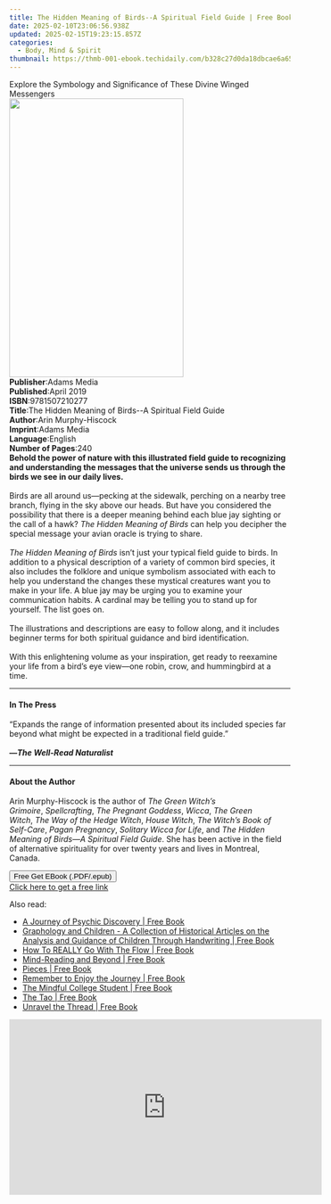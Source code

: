 ```yaml
---
title: The Hidden Meaning of Birds--A Spiritual Field Guide | Free Book
date: 2025-02-10T23:06:56.938Z
updated: 2025-02-15T19:23:15.857Z
categories:
  - Body, Mind & Spirit
thumbnail: https://thmb-001-ebook.techidaily.com/b328c27d0da18dbcae6a65e3c2ccf06fc39484cebda1ef58e7c59b816f16bf11.jpg
---
```

<main id="book-container">
  <div class="flex flex-col">
    <div class="book-brief flex-1 py-6 px-4 sm:p-6 md:py-10 md:px-8">
      <!-- brief-->
      <div class="book-brief-main">
        Explore the Symbology and Significance of These Divine Winged Messengers
      </div>
    </div>
    <div
      class="book-meta-info flex-1 grid gap-4 col-start-1 col-end-3 row-start-1 sm:mb-6 sm:grid-cols-4 lg:gap-6 lg:col-start-2 lg:row-end-6 lg:row-span-6 lg:mb-0"
    >
      <div
        class="book-meta-info-left place-content-center mt-4 p-4 text-sm leading-6 col-start-2 col-span-2 dark:text-slate-400"
      >
        <img
          class="w-full h-500 object-cover rounded-lg sm:h-255 sm:col-span-2 lg:col-span-full"
          src="https://img-001-ebook.techidaily.com/f2eeb25f1022f1715d27785733f75b0a62185e1b16da9403bfb7ea4dea5c97fb.jpg"
          alt=""
          width="312"
          height="500"
        />
      </div>
      <div
        class="book-meta-info-right mt-2 col-start-1 row-start-2 col-span-3 self-center"
      >
        <!-- meta data  -->
        <div class="flex flex-col px-4 md:px-8">
          <div class="flex-1">
            <strong>Publisher</strong>:<span class="px-2">Adams Media</span>
          </div>
          <div class="flex-1">
            <strong>Published</strong>:<span class="px-2">April 2019</span>
          </div>
          <div class="flex-1">
            <strong>ISBN</strong>:<span class="px-2">9781507210277</span>
          </div>
          <div class="flex-1">
            <strong>Title</strong>:<span class="px-2"
              >The Hidden Meaning of Birds--A Spiritual Field Guide</span
            >
          </div>
          <div class="flex-1">
            <strong>Author</strong>:<span class="px-2"
              >Arin Murphy-Hiscock</span
            >
          </div>
          <div class="flex-1">
            <strong>Imprint</strong>:<span class="px-2">Adams Media</span>
          </div>
          <div class="flex-1">
            <strong>Language</strong>:<span class="px-2">English</span>
          </div>
          <div class="flex-1">
            <strong>Number of Pages</strong>:<span class="px-2">240</span>
          </div>
        </div>
      </div>
    </div>
    <div class="book-description flex-1 py-6 px-4 sm:p-6 md:py-10 md:px-8">
      <div class="book-description-main">
        <div accordion-content="" id="description">
          <b
            >Behold the power of nature with this illustrated field guide to
            recognizing and understanding the messages that the universe sends
            us through the birds we see in our daily lives.</b
          ><br /><br />Birds are all around us—pecking at the sidewalk, perching
          on a nearby tree branch, flying in the sky above our heads. But have
          you considered the possibility that there is a deeper meaning behind
          each blue jay sighting or the call of a hawk?
          <i>The Hidden Meaning of Birds</i> can help you decipher the special
          message your avian oracle is trying to share.<br />
          <br /><i>The</i> <i>Hidden Meaning of Birds</i> isn’t just your
          typical field guide to birds. In addition to a physical description of
          a variety of common bird species, it also includes the folklore and
          unique symbolism associated with each to help you understand the
          changes these mystical creatures want you to make in your life. A blue
          jay may be urging you to examine your communication habits. A cardinal
          may be telling you to stand up for yourself. The list goes on.<br />
          <br />The illustrations and descriptions are easy to follow along, and
          it includes beginner terms for both spiritual guidance and bird
          identification.<br />
          <br />With this enlightening volume as your inspiration, get ready to
          reexamine your life from a bird’s eye view—one robin, crow, and
          hummingbird at a time.
        </div>
        <div class="accordion-fader"></div>
      </div>
    </div>
    <div class="book-excerpts flex-1 py-6 px-4 sm:p-6 md:py-10 md:px-8">
      <!-- excerpts-->
      <div class="book-excerpts-main">
        <hr />
        <h4 class="placeholder placeholder-heading">
          <span>In The Press</span>
        </h4>
        <p>
          “Expands the range of information presented about its included species
          far beyond what might be expected in a traditional field guide.”<br />
          <br /><b>—<i>The Well-Read Naturalist</i></b>
        </p>
      </div>
    </div>
    <div class="book-about-author flex-1 py-6 px-4 sm:p-6 md:py-10 md:px-8">
      <!-- about author-->
      <div class="book-main-author-main">
        <hr />
        <h4 class="placeholder placeholder-heading">
          <span>About the Author</span>
        </h4>
        <p>
          Arin Murphy-Hiscock is the author of&nbsp;<i
            >The Green Witch’s Grimoire</i
          >,&nbsp;<i>Spellcrafting</i>,&nbsp;<i>The Pregnant Goddess</i
          >,<i>&nbsp;Wicca</i>,&nbsp;<i>The Green Witch</i>,&nbsp;<i
            >The Way of the Hedge Witch</i
          >,&nbsp;<i>House Witch</i>,<i>&nbsp;The Witch’s Book of Self-Care</i
          >,<i>&nbsp;Pagan Pregnancy</i>,&nbsp;<i>Solitary Wicca for Life</i>,
          and&nbsp;<i>The Hidden Meaning of Birds—A Spiritual Field Guide</i>.
          She has been active in the field of alternative spirituality for over
          twenty years and lives in Montreal, Canada.
        </p>
      </div>
    </div>
    <div class="book-free-get flex-1 py-6 px-4 sm:p-6 md:py-10 md:px-8">
      <button
        id="btn-free-get"
        class="bg-blue-500 hover:bg-blue-700 text-white font-bold py-2 px-4 rounded"
      >
        Free Get EBook (.PDF/.epub)
      </button>
      <div id="countdown-display" class="px-2 text-lg mt-2"></div>
      <a
        id="free-link"
        class="hidden bg-blue-500 hover:bg-blue-700 text-white font-bold py-2 px-4 rounded"
        href="https://www.ebooks.com/en-us/book/96393679/the-hidden-meaning-of-birds-a-spiritual-field-guide/arin-murphy-hiscock/"
        target="_blank"
        >Click here to get a free link</a
      >
    </div>
    <script>
      let countdownTime = 0;
      let countdownInterval = null;
      document
        .getElementById('btn-free-get')
        .addEventListener('click', startCountdown);
      function startCountdown() {
        countdownTime = new Date().getTime() + 60000 * 3;
        countdownInterval = setInterval(updateCountdown, 1000);
        document.getElementById('btn-free-get').disabled = true;
        document
          .getElementById('btn-free-get')
          .classList.add('bg-gray-500', 'cursor-not-allowed');
      }
      function updateCountdown() {
        let currentTime = new Date().getTime();
        let timeLeft = countdownTime - currentTime;
        let secondsLeft = Math.floor(timeLeft / 1000);
        document.getElementById('countdown-display').innerHTML =
          `Remaining time: ${secondsLeft} seconds.`;
        if (secondsLeft <= 0) {
          clearInterval(countdownInterval);
          document.getElementById('btn-free-get').classList.add('hidden');
          document.getElementById('free-link').classList.remove('hidden');
          document.getElementById('countdown-display').innerHTML = '';
        }
      }
    </script>
  </div>
</main>

<ins class="adsbygoogle"
      style="display:block"
      data-ad-client="ca-pub-7571918770474297"
      data-ad-slot="8358498916"
      data-ad-format="auto"
      data-full-width-responsive="true"></ins>
    

<span class="atpl-alsoreadstyle">Also read:</span>
<div><ul>
<li><a href="https://novels-ebooks.techidaily.com/210343007-9781908421579-a-journey-of-psychic-discovery/"><u>A Journey of Psychic Discovery | Free Book</u></a></li>
<li><a href="https://novels-ebooks.techidaily.com/210342626-9781528764346-graphology-and-children-a-collection-of-historical-articles-on-the-analysis-and-guidance-of-children-through-handwriting/"><u>Graphology and Children - A Collection of Historical Articles on the Analysis and Guidance of Children Through Handwriting | Free Book</u></a></li>
<li><a href="https://novels-ebooks.techidaily.com/210341745-9781914447181-how-to-really-go-with-the-flow/"><u>How To REALLY Go With The Flow | Free Book</u></a></li>
<li><a href="https://novels-ebooks.techidaily.com/210342625-9781528767682-mind-reading-and-beyond/"><u>Mind-Reading and Beyond | Free Book</u></a></li>
<li><a href="https://novels-ebooks.techidaily.com/210342701-9781098096618-pieces/"><u>Pieces | Free Book</u></a></li>
<li><a href="https://novels-ebooks.techidaily.com/210342749-9781098087180-remember-to-enjoy-the-journey/"><u>Remember to Enjoy the Journey | Free Book</u></a></li>
<li><a href="https://novels-ebooks.techidaily.com/210342111-9781684039142-the-mindful-college-student/"><u>The Mindful College Student | Free Book</u></a></li>
<li><a href="https://novels-ebooks.techidaily.com/210341762-9781774816011-the-tao/"><u>The Tao | Free Book</u></a></li>
<li><a href="https://novels-ebooks.techidaily.com/210342635-9781737648222-unravel-the-thread/"><u>Unravel the Thread | Free Book</u></a></li>
</ul></div>

<!-- affiliate ads begin -->
<iframe width="560" height="315" src="https://www.youtube.com/embed/DCARjc5g5VI?si=9OfovbKBrpoJeXTY" title="YouTube video player" frameborder="0" allow="accelerometer; autoplay; clipboard-write; encrypted-media; gyroscope; picture-in-picture; web-share" referrerpolicy="strict-origin-when-cross-origin" allowfullscreen></iframe>
<!-- affiliate ads end -->

